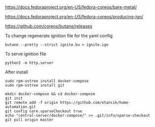 https://docs.fedoraproject.org/en-US/fedora-coreos/bare-metal/

https://docs.fedoraproject.org/en-US/fedora-coreos/producing-ign/

https://github.com/coreos/butane/releases

To change regenerate ignition file for the yaml config
```shell
butane --pretty --strict ignite.bu > ignite.ign
```
To serve ignition file
```shell
python3 -m http.server
```
After install
```shell
sudo rpm-ostree install docker-compose
sudo rpm-ostree install git
```
```shell
mkdir docker-compose && cd docker-compose
git init
git remote add -f origin https://github.com/etancik/home-automation.git
git config core.sparseCheckout true
echo "central-server/docker-compose/" >> .git/info/sparse-checkout
git pull origin master
```